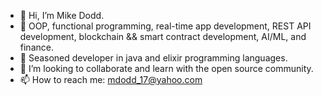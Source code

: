 - 👋 Hi, I’m Mike Dodd.
- 👀 OOP, functional programming, real-time app development, REST API development, blockchain && smart contract development, AI/ML, and finance.
- 🌱 Seasoned developer in java and elixir programming languages.
- 💞️ I’m looking to collaborate and learn with the open source community.
- 📫 How to reach me: mdodd_17@yahoo.com

<!---
mdodd90/mdodd90 is a ✨ special ✨ repository because its `README.md` (this file) appears on your GitHub profile.
You can click the Preview link to take a look at your changes.
--->
